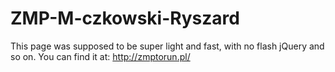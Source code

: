 # ZMP-M-czkowski-Ryszard
This page was supposed to be super light and fast, with no flash jQuery and so on.
You can find it at:
http://zmptorun.pl/